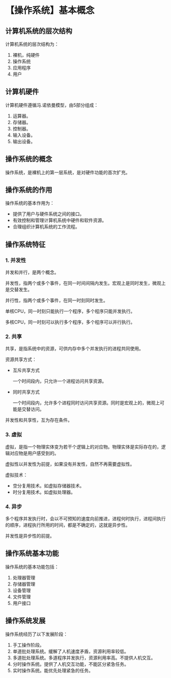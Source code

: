 # 【操作系统】基本概念


## 计算机系统的层次结构

计算机系统的层次结构为：

1. 裸机，纯硬件
2. 操作系统
3. 应用程序
4. 用户

## 计算机硬件

计算机硬件遵循冯.诺依曼模型，由5部分组成：

1. 运算器。
2. 存储器。
3. 控制器。
4. 输入设备。
5. 输出设备。

## 操作系统的概念

操作系统，是裸机上的第一层系统，是对硬件功能的首次扩充。

## 操作系统的作用

操作系统的基本作用为：

- 提供了用户与硬件系统之间的接口。
- 有效控制和管理计算机系统中硬件和软件资源。
- 合理组织计算机系统的工作流程。

## 操作系统特征

### 1. 并发性

并发和并行，是两个概念。

并发性，指两个或多个事件，在同一时间间隔内发生。宏观上是同时发生，微观上是交替发生。

并行性，指两个或多个事件，在同一时刻同时发生。

单核CPU，同一时刻只能执行一个程序，多个程序只能并发执行。

多核CPU，同一时刻可以执行多个程序，多个程序可以并行执行。

### 2. 共享

共享，是指系统中的资源，可供内存中多个并发执行的进程共同使用。

资源共享方式：

- 互斥共享方式

  一个时间段内，只允许一个进程访问共享资源。

- 同时共享方式

  一个时间段内，允许多个进程同时访问共享资源。同时是宏观上的，微观上可能是交替访问。

并发性和共享性，互为存在条件。

### 3. 虚拟

虚拟，是指一个物理实体变为若干个逻辑上的对应物。物理实体是实际存在的，逻辑对应物是用户感受到的。

虚拟性以并发性为前提，如果没有并发性，自然不再需要虚拟性。

虚拟技术：

- 空分复用技术。如虚拟存储器技术。
- 时分复用技术。如虚拟处理器。

### 4. 异步

多个程序并发执行时，会以不可预知的速度向前推进，进程何时执行，进程间执行的顺序，进程执行所用的时间，都是不确定的，这就是异步性。

并发性是异步性的前提。

## 操作系统基本功能

操作系统的基本功能包括：

1. 处理器管理
2. 存储器管理
3. 设备管理
4. 文件管理
5. 用户接口

## 操作系统发展

操作系统经历了以下发展阶段：

1. 手工操作阶段。
2. 单道批处理系统。缓解了人机速度矛盾，资源利用率较低。
3. 多道批处理系统。多道程序并发执行，资源利用率高。不提供人机交互。
4. 分时操作系统。提供了人机交互功能，不能区分紧急任务。
5. 实时操作系统。能优先处理紧急的任务。

